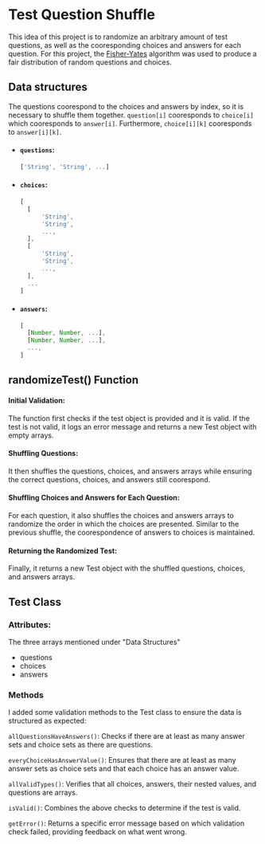 # Test Question Shuffle
This idea of this project is to randomize an arbitrary amount of test questions, as well as the cooresponding choices and answers for each question. For this project, the [Fisher-Yates](https://en.wikipedia.org/wiki/Fisher%E2%80%93Yates_shuffle) algorithm was used to produce a fair distribution of random questions and choices.

## Data structures
The questions coorespond to the choices and answers by index, so it is necessary to shuffle them together. `question[i]` cooresponds to `choice[i]` which cooresponds to `answer[i]`. Furthermore, `choice[i][k]` cooresponds to `answer[i][k]`.

- #### `questions`: 

  ```js
  ['String', 'String', ...]
  ```
- #### `choices`:

  ```js
  [
    [
        'String',
        'String', 
        ...,
    ],
    [
        'String',
        'String', 
        ...,
    ],
    ...
  ]
  ```
- #### `answers`:

  ```js
  [
    [Number, Number, ...],
    [Number, Number, ...],
    ...,
  ]
  ```

## randomizeTest() Function
  
#### Initial Validation: 
The function first checks if the test object is provided and it is valid. If the test is not valid, it logs an error message and returns a new Test object with empty arrays.

#### Shuffling Questions: 
It then shuffles the questions, choices, and answers arrays while ensuring the correct questions, choices, and answers still coorespond.

#### Shuffling Choices and Answers for Each Question: 

For each question, it also shuffles the choices and answers arrays to randomize the order in which the choices are presented. Similar to the previous shuffle, the coorespondence of answers to choices is maintained.

#### Returning the Randomized Test: 
Finally, it returns a new Test object with the shuffled questions, choices, and answers arrays.

## Test Class
### Attributes:
The three arrays mentioned under "Data Structures"
 - questions
 - choices
 - answers

### Methods
I added some validation methods to the Test class to ensure the data is structured as expected:

`allQuestionsHaveAnswers()`: Checks if there are at least as many answer sets and choice sets as there are questions.

`everyChoiceHasAnswerValue()`: Ensures that there are at least as many answer sets as choice sets and that each choice has an answer value.

`allValidTypes()`: Verifies that all choices, answers, their nested values, and questions are arrays.

`isValid()`: Combines the above checks to determine if the test is valid.

`getError()`: Returns a specific error message based on which validation check failed, providing feedback on what went wrong.